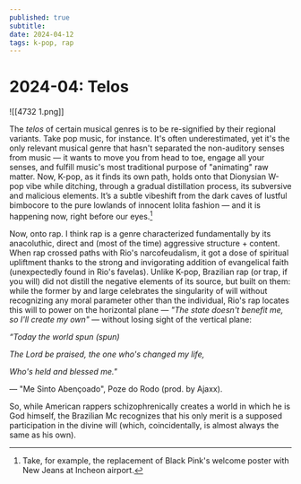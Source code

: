 ```yaml
---
published: true
subtitle: 
date: 2024-04-12
tags: k-pop, rap
---
```


#  2024-04: Telos


![[4732 1.png]]

The *telos* of certain musical genres is to be re-signified by their regional variants. Take pop music, for instance. It's often underestimated, yet it's the only relevant musical genre that hasn't separated the non-auditory senses from music — it wants to move you from head to toe, engage all your senses, and fulfill music's most traditional purpose of "animating" raw matter. Now, K-pop, as it finds its own path, holds onto that Dionysian W-pop vibe while ditching, through a gradual distillation process, its subversive and malicious elements. It’s a subtle vibeshift from the dark caves of lustful bimbocore to the pure lowlands of innocent lolita fashion — and it is happening now, right before our eyes.[^1]

[^1]: Take, for example, the replacement of Black Pink's welcome poster with New Jeans at Incheon airport. 

  
Now, onto rap. I think rap is a genre characterized fundamentally by its anacoluthic, direct and (most of the time) aggressive structure + content. When rap crossed paths with Rio's narcofeudalism, it got a dose of spiritual upliftment thanks to the strong and invigorating addition of evangelical faith (unexpectedly found in Rio's favelas). Unlike K-pop, Brazilian rap (or trap, if you will) did not distill the negative elements of its source, but built on them: while the former by and large celebrates the singularity of will without recognizing any moral parameter other than the individual, Rio's rap locates this will to power on the horizontal plane — *"The state doesn't benefit me, so I'll create my own"* — without losing sight of the vertical plane:  
  
*“Today the world spun (spun)*  
  
*The Lord be praised, the one who's changed my life,*  
  
*Who's held and blessed me."* 
  
— "Me Sinto Abençoado", Poze do Rodo (prod. by Ajaxx).  
  
So, while American rappers schizophrenically creates a world in which he is God himself, the Brazilian Mc recognizes that his only merit is a supposed participation in the divine will (which, coincidentally, is almost always the same as his own).